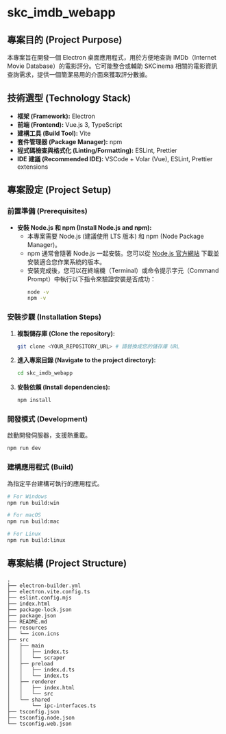 # skc_imdb_webapp

## 專案目的 (Project Purpose)

本專案旨在開發一個 Electron 桌面應用程式，用於方便地查詢 IMDb（Internet Movie Database）的電影評分。它可能整合或輔助 SKCinema 相關的電影資訊查詢需求，提供一個簡潔易用的介面來獲取評分數據。

## 技術選型 (Technology Stack)

*   **框架 (Framework):** Electron
*   **前端 (Frontend):** Vue.js 3, TypeScript
*   **建構工具 (Build Tool):** Vite
*   **套件管理器 (Package Manager):** npm
*   **程式碼檢查與格式化 (Linting/Formatting):** ESLint, Prettier
*   **IDE 建議 (Recommended IDE):** VSCode + Volar (Vue), ESLint, Prettier extensions

## 專案設定 (Project Setup)

### 前置準備 (Prerequisites)

*   **安裝 Node.js 和 npm (Install Node.js and npm):**
    *   本專案需要 Node.js (建議使用 LTS 版本) 和 npm (Node Package Manager)。
    *   npm 通常會隨著 Node.js 一起安裝。您可以從 [Node.js 官方網站](https://nodejs.org/) 下載並安裝適合您作業系統的版本。
    *   安裝完成後，您可以在終端機（Terminal）或命令提示字元（Command Prompt）中執行以下指令來驗證安裝是否成功：
        ```bash
        node -v
        npm -v
        ```

### 安裝步驟 (Installation Steps)

1.  **複製儲存庫 (Clone the repository):**
    ```bash
    git clone <YOUR_REPOSITORY_URL> # 請替換成您的儲存庫 URL
    ```
2.  **進入專案目錄 (Navigate to the project directory):**
    ```bash
    cd skc_imdb_webapp
    ```
3.  **安裝依賴 (Install dependencies):**
    ```bash
    npm install
    ```

### 開發模式 (Development)

啟動開發伺服器，支援熱重載。
```bash
npm run dev
```

### 建構應用程式 (Build)

為指定平台建構可執行的應用程式。
```bash
# For Windows
npm run build:win

# For macOS
npm run build:mac

# For Linux
npm run build:linux
```

## 專案結構 (Project Structure)

```
.
├── electron-builder.yml
├── electron.vite.config.ts
├── eslint.config.mjs
├── index.html
├── package-lock.json
├── package.json
├── README.md
├── resources
│   └── icon.icns
├── src
│   ├── main
│   │   ├── index.ts
│   │   └── scraper
│   ├── preload
│   │   ├── index.d.ts
│   │   └── index.ts
│   ├── renderer
│   │   ├── index.html
│   │   └── src
│   └── shared
│       └── ipc-interfaces.ts
├── tsconfig.json
├── tsconfig.node.json
└── tsconfig.web.json

```

